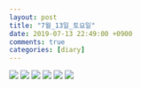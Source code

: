 ```yaml
---
layout: post
title: "7월_13일_토요일"
date: 2019-07-13 22:49:00 +0900
comments: true 
categories: [diary] 
---
```

![](http://blogfiles13.naver.net/MjAxOTA3MTNfNDQg/MDAxNTYzMDI1NzMyNjA1.J0SwmxRFHs8OVZIDXgGULFUg6t_JQnJZ5tb3Fp77jJsg.iEVOuzhN4zTN0eDkHefC4anFB3ahzxKNpAI-It5WHjwg.JPEG.hotleve/NaverBlog_20190713_224852_12.jpg) 
![](http://blogfiles11.naver.net/MjAxOTA3MTNfMzUg/MDAxNTYzMDI1NzMzNjgy.4Y1eU3MPe21k5L-dHi-obo9a3y0XdPTtQuwcDbQOJbAg.ewcPHUZnGOBvcBLTlnlP5tZFW5-zcwfzg9516mros-sg.JPEG.hotleve/NaverBlog_20190713_224853_13.jpg) 
![](http://blogfiles7.naver.net/MjAxOTA3MTNfNjYg/MDAxNTYzMDI1NzM0Mzg1.gjZMSbuVxV65P0or31Sw8QSbN94D5tiOLESFGVnawr8g.gGE2KXTdzQO4DnuBc0xegXQTNPT5EU0bm1h3tO_RNRgg.JPEG.hotleve/NaverBlog_20190713_224854_14.jpg) 
![](http://blogfiles3.naver.net/MjAxOTA3MTNfNzAg/MDAxNTYzMDI1NzM1MTI2.uoIPfg0M-nkTPnRM9V_wdkJ6GyK2HUDc3zTlot54kqQg.YwBIYwfI9kiY3Ee0s-rsv3Ky5jip53bK1XL-Bc_t8n4g.JPEG.hotleve/NaverBlog_20190713_224854_15.jpg) 
![](http://blogfiles2.naver.net/MjAxOTA3MTNfMjIx/MDAxNTYzMDI1NzM1ODEx.YyjTK0hAaz1F1U78jhH9nfQEjwHP6zNfhoOHo9HhkMog.t332K4f9wjvU0U1joKiamYmoQ3wyWbOGCWF_QzQyEl4g.JPEG.hotleve/NaverBlog_20190713_224855_16.jpg) 
![](http://blogfiles6.naver.net/MjAxOTA3MTNfMjc5/MDAxNTYzMDI1NzM2MzU3.4OCFheZetpS9Re114JtyX-Iez7MBwdhY_R9PM6N3Nccg.69DtZ-t13uVR4zMakDscAgKvZKN8Rjkcnrj-tdst6zYg.JPEG.hotleve/NaverBlog_20190713_224856_17.jpg) 
